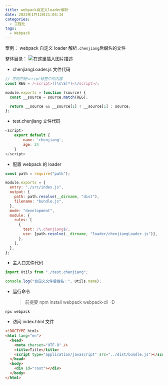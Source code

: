 ```yaml
---
title: webpack自定义loader解析
date: 2023年1月12日21:04:14
categories:
  - 工程化
tags:
  - Webpack
---
```


<custom-header/>

案例： webpack 自定义 loader 解析`.chenjiang`后缀名的文件

整体目录：
![在这里插入图片描述](https://img-blog.csdnimg.cn/2733093645d1471096916779c20e4c3d.png)

- chenjiangLoader.js 文件代码

```javascript
// 正则匹配script标签中的内容
const REG = /<script>([\s\S]*)<\/script>/;

module.exports = function (source) {
  const __source = source.match(REG);

  return __source && __source[1] ? __source[1] : source;
};
```

- test.chenjiang 文件代码

```javascript
<script>
    export default {
        name: 'chenjiang',
        age: 24
    }
</script>
```

- 配置 webpack 的 loader

```javascript
const path = require("path");

module.exports = {
  entry: "./src/index.js",
  output: {
    path: path.resolve(__dirname, "dist"),
    filename: "bundle.js",
  },
  mode: "development",
  module: {
    rules: [
      {
        test: /\.chenjiang$/,
        use: [path.resolve(__dirname, "loader/chenjiangLoader.js")],
      },
    ],
  },
};
```

- 主入口文件代码

```javascript
import Utils from "./test.chenjiang";

console.log("自定义文件后缀名：", Utils.name);
```

- 运行命令
  > 前提要 npm install webpack webpack-cli -D

```shell
npx webpack
```

- 访问 index.html 文件

```html
<!DOCTYPE html>
<html lang="en">
  <head>
    <meta charset="UTF-8" />
    <title>Title</title>
    <script type="application/javascript" src="../dist/bundle.js"></script>
  </head>
  <body>
    <div id="root"></div>
  </body>
</html>
```
